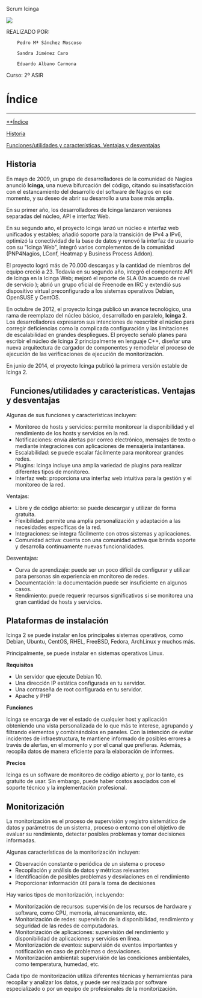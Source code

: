 ﻿
Scrum Icinga

![](./img_icinga/Aspose.Words.ab8a48c7-358d-4dc4-8707-6898295c592c.001.png)


REALIZADO POR:

        Pedro Mª Sánchez Moscoso

        Sandra Jiménez Caro

        Eduardo Albano Carmona

Curso: 2º ASIR 

# Índice
-----
[**Índice](#_9fb30wxk007a)	

[Historia](#_sz8c47ds6hl5)

[Funciones/utilidades y características. Ventajas y desventajas](#_x9rcmsm78z1g)
## **Historia**

En mayo de 2009, un grupo de desarrolladores de la comunidad de Nagios anunció **Icinga**, una nueva bifurcación del código, citando su insatisfacción con el estancamiento del desarrollo del software de Nagios en ese momento, y su deseo de abrir su desarrollo a una base más amplia.

En su primer año, los desarrolladores de Icinga lanzaron versiones separadas del núcleo, API e interfaz Web.

En su segundo año, el proyecto Icinga lanzó un núcleo e interfaz web unificados y estables; añadió soporte para la transición de IPv4 a IPv6, optimizó la conectividad de la base de datos y renovó la interfaz de usuario con su "Icinga Web", integró varios complementos de la comunidad (PNP4Nagios, LConf, Heatmap y Business Process Addon). 

El proyecto logró más de 70.000 descargas y la cantidad de miembros del equipo creció a 23. Todavía en su segundo año, integró el componente API de Icinga en la Icinga Web; mejoró el reporte de SLA (Un acuerdo de nivel de servicio ); abrió un grupo oficial de Freenode en IRC y extendió sus dispositivo virtual preconfigurado a los sistemas operativos Debian, OpenSUSE y CentOS.

En octubre de 2012, el proyecto Icinga publicó un avance tecnológico, una rama de reemplazo del núcleo básico, desarrollado en paralelo, **Icinga 2**. Los desarrolladores expresaron sus intenciones de reescribir el núcleo para corregir deficiencias como la complicada configuración y las limitaciones de escalabilidad en grandes despliegues.​ El proyecto señaló planes para escribir el núcleo de Icinga 2 principalmente en lenguaje C++, diseñar una nueva arquitectura de cargador de componentes y remodelar el proceso de ejecución de las verificaciones de ejecución de monitorización.

En junio de 2014, el proyecto Icinga publicó la primera versión estable de Icinga 2.​
## ` `**Funciones/utilidades y características. Ventajas y desventajas**

Algunas de sus funciones y características incluyen:

- Monitoreo de hosts y servicios: permite monitorear la disponibilidad y el rendimiento de los hosts y servicios en la red.
- Notificaciones: envía alertas por correo electrónico, mensajes de texto o mediante integraciones con aplicaciones de mensajería instantánea.
- Escalabilidad: se puede escalar fácilmente para monitorear grandes redes.
- Plugins: Icinga incluye una amplia variedad de plugins para realizar diferentes tipos de monitoreo.
- Interfaz web: proporciona una interfaz web intuitiva para la gestión y el monitoreo de la red.







Ventajas:

- Libre y de código abierto: se puede descargar y utilizar de forma gratuita.
- Flexibilidad: permite una amplia personalización y adaptación a las necesidades específicas de la red.
- Integraciones: se integra fácilmente con otros sistemas y aplicaciones.
- Comunidad activa: cuenta con una comunidad activa que brinda soporte y desarrolla continuamente nuevas funcionalidades.

Desventajas:

- Curva de aprendizaje: puede ser un poco difícil de configurar y utilizar para personas sin experiencia en monitoreo de redes.
- Documentación: la documentación puede ser insuficiente en algunos casos.
- Rendimiento: puede requerir recursos significativos si se monitorea una gran cantidad de hosts y servicios.


## **Plataformas de instalación**

Icinga 2 se puede instalar en los principales sistemas operativos, como Debian, Ubuntu, CentOS, RHEL, FreeBSD, Fedora, ArchLinux y muchos más.

Principalmente, se puede instalar en sistemas operativos Linux.

**Requisitos**

- Un servidor que ejecute Debian 10.
- Una dirección IP estática configurada en tu servidor.
- Una contraseña de root configurada en tu servidor.
- Apache y PHP

**Funciones**

Icinga se encarga de ver el estado de cualquier host y aplicación obteniendo una vista personalizada de lo que más te interese, agrupando y filtrando elementos y combinándolos en paneles. Con la intención de evitar incidentes de infraestructura, te mantiene informado de posibles errores a través de alertas, en el momento y por el canal que prefieras. Además, recopila datos de manera eficiente para la elaboración de informes.

**Precios**

Icinga es un software de monitoreo de código abierto y, por lo tanto, es gratuito de usar. Sin embargo, puede haber costos asociados con el soporte técnico y la implementación profesional.




## **Monitorización**

La monitorización es el proceso de supervisión y registro sistemático de datos y parámetros de un sistema, proceso o entorno con el objetivo de evaluar su rendimiento, detectar posibles problemas y tomar decisiones informadas.

Algunas características de la monitorización incluyen:

- Observación constante o periódica de un sistema o proceso
- Recopilación y análisis de datos y métricas relevantes
- Identificación de posibles problemas y desviaciones en el rendimiento
- Proporcionar información útil para la toma de decisiones

Hay varios tipos de monitorización, incluyendo:

- Monitorización de recursos: supervisión de los recursos de hardware y software, como CPU, memoria, almacenamiento, etc.
- Monitorización de redes: supervisión de la disponibilidad, rendimiento y seguridad de las redes de computadoras.
- Monitorización de aplicaciones: supervisión del rendimiento y disponibilidad de aplicaciones y servicios en línea.
- Monitorización de eventos: supervisión de eventos importantes y notificación en caso de problemas o desviaciones.
- Monitorización ambiental: supervisión de las condiciones ambientales, como temperatura, humedad, etc.

Cada tipo de monitorización utiliza diferentes técnicas y herramientas para recopilar y analizar los datos, y puede ser realizada por software especializado o por un equipo de profesionales de la monitorización.
